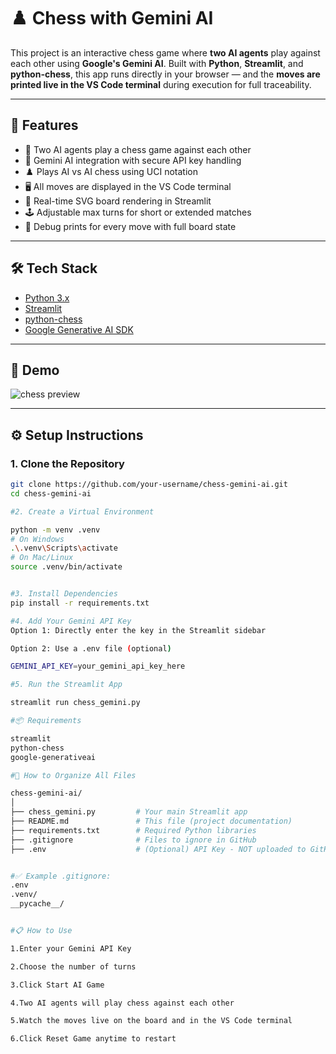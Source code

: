 # ♟️ Chess with Gemini AI

This project is an interactive chess game where **two AI agents** play against each other using **Google's Gemini AI**. Built with **Python**, **Streamlit**, and **python-chess**, this app runs directly in your browser — and the **moves are printed live in the VS Code terminal** during execution for full traceability.

---

## 🚀 Features

- 🤖 Two AI agents play a chess game against each other
- 🔐 Gemini AI integration with secure API key handling
- ♟️ Plays AI vs AI chess using UCI notation
- 🖥️ All moves are displayed in the VS Code terminal
- 📜 Real-time SVG board rendering in Streamlit
- 🕹️ Adjustable max turns for short or extended matches
- 💬 Debug prints for every move with full board state

---

## 🛠️ Tech Stack

- [Python 3.x](https://www.python.org/)
- [Streamlit](https://streamlit.io/)
- [python-chess](https://pypi.org/project/python-chess/)
- [Google Generative AI SDK](https://github.com/google/generative-ai-python)

---

## 🧪 Demo

![chess preview](https://upload.wikimedia.org/wikipedia/commons/thumb/f/f0/ChessBoard.svg/1200px-ChessBoard.svg.png)

---

## ⚙️ Setup Instructions

### 1. Clone the Repository

```bash
git clone https://github.com/your-username/chess-gemini-ai.git
cd chess-gemini-ai

#2. Create a Virtual Environment

python -m venv .venv
# On Windows
.\.venv\Scripts\activate
# On Mac/Linux
source .venv/bin/activate


#3. Install Dependencies
pip install -r requirements.txt

#4. Add Your Gemini API Key
Option 1: Directly enter the key in the Streamlit sidebar

Option 2: Use a .env file (optional)

GEMINI_API_KEY=your_gemini_api_key_here

#5. Run the Streamlit App

streamlit run chess_gemini.py

#📦 Requirements

streamlit
python-chess
google-generativeai

#📁 How to Organize All Files

chess-gemini-ai/
│
├── chess_gemini.py         # Your main Streamlit app
├── README.md               # This file (project documentation)
├── requirements.txt        # Required Python libraries
├── .gitignore              # Files to ignore in GitHub
├── .env                    # (Optional) API Key - NOT uploaded to GitHub


#✅ Example .gitignore:
.env
.venv/
__pycache__/


#📋 How to Use

1.Enter your Gemini API Key

2.Choose the number of turns

3.Click Start AI Game

4.Two AI agents will play chess against each other

5.Watch the moves live on the board and in the VS Code terminal

6.Click Reset Game anytime to restart
